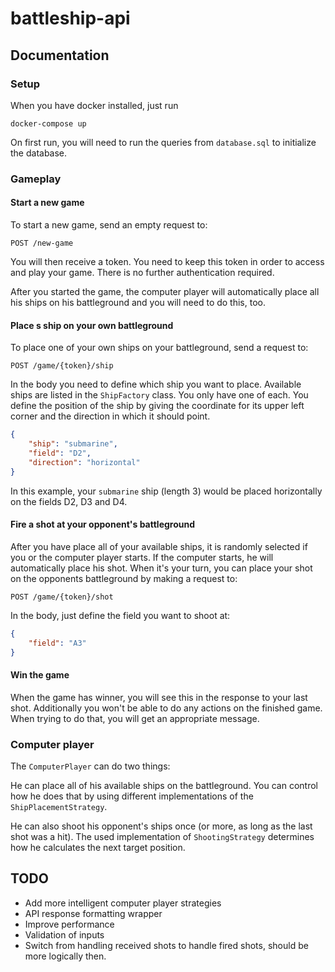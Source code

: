 # battleship-api

## Documentation

### Setup
When you have docker installed, just run
```shell script
docker-compose up
```

On first run, you will need to run the queries from `database.sql` to initialize the database.

### Gameplay

#### Start a new game
To start a new game, send an empty request to:

`POST /new-game`

You will then receive a token. You need to keep this token in order to access and play your game. There is no further authentication required.

After you started the game, the computer player will automatically place all his ships on his battleground and you will need to do this, too.

#### Place s ship on your own battleground
To place one of your own ships on your battleground, send a request to:

`POST /game/{token}/ship`

In the body you need to define which ship you want to place. Available ships are listed in the `ShipFactory` class. You only have one of each. You define the position of the ship by giving the coordinate for its upper left corner and the direction in which it should point.
```json
{
    "ship": "submarine",
    "field": "D2",
    "direction": "horizontal"
}
```
In this example, your `submarine` ship (length 3) would be placed horizontally on the fields D2, D3 and D4.

#### Fire a shot at your opponent's battleground
After you have place all of your available ships, it is randomly selected if you or the computer player starts. If the computer starts, he will automatically place his shot.
When it's your turn, you can place your shot on the opponents battleground by making a request to:

`POST /game/{token}/shot`

In the body, just define the field you want to shoot at:
```json
{
    "field": "A3"
}
```

#### Win the game
When the game has winner, you will see this in the response to your last shot. Additionally you won't be able to do any actions on the finished game. When trying to do that, you will get an appropriate message.

### Computer player
The `ComputerPlayer` can do two things:
 
He can place all of his available ships on the battleground. You can control how he does that by using different implementations of the `ShipPlacementStrategy`.
 
He can also shoot his opponent's ships once (or more, as long as the last shot was a hit). The used implementation of `ShootingStrategy` determines how he calculates the next target position.


## TODO
- Add more intelligent computer player strategies
- API response formatting wrapper
- Improve performance
- Validation of inputs
- Switch from handling received shots to handle fired shots, should be more logically then. 
